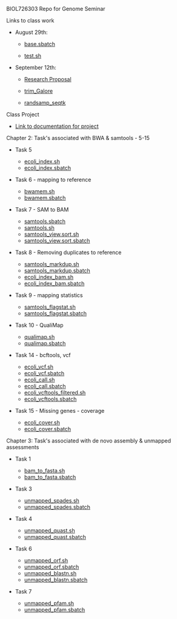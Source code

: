 BIOL726303
Repo for Genome Seminar

Links to class work

- August 29th:

  - [base.sbatch](https://github.com/laci-cartmell/BIOL726303/blob/main/base.sbatch)  

  - [test.sh](https://github.com/laci-cartmell/BIOL726303/blob/main/test.sh)

- September 12th:

  - [Research Proposal](https://github.com/laci-cartmell/BIOL726303/blob/main/Genome%20Biology%20Proposal.pdf)

  - [trim_Galore](https://github.com/laci-cartmell/BIOL726303/tree/main/scripts/trim_galore)

  - [randsamp_seqtk](https://github.com/laci-cartmell/BIOL726303/blob/main/scripts/randsamp.sbatch)


Class Project
- [Link to documentation for project](https://github.com/laci-cartmell/BIOL726303/blob/main/Project%20Documents/documentation.md)

Chapter 2: Task's associated with BWA & samtools - 5-15

- Task 5
  - [ecoli_index.sh](https://github.com/laci-cartmell/BIOL726303/blob/main/scripts/BWA/ecoli_index.sh)
  - [ecoli_index.sbatch](https://github.com/laci-cartmell/BIOL726303/blob/main/scripts/BWA/ecoli_index.sbatch)

- Task 6 - mapping to reference
  - [bwamem.sh](https://github.com/laci-cartmell/BIOL726303/blob/main/scripts/BWA/bwamem.sh)
  - [bwamem.sbatch](https://github.com/laci-cartmell/BIOL726303/blob/main/scripts/BWA/bwamem.sbatch)

- Task 7 - SAM to BAM
  - [samtools.sbatch ](https://github.com/laci-cartmell/BIOL726303/blob/main/scripts/BWA/samtools.sbatch)
  - [samtools.sh ](https://github.com/laci-cartmell/BIOL726303/blob/main/scripts/BWA/samtools.sh)
  - [samtools_view.sort.sh ](https://github.com/laci-cartmell/BIOL726303/blob/main/scripts/BWA/samtools_view.sort.sh)
  - [samtools_view.sort.sbatch ](https://github.com/laci-cartmell/BIOL726303/blob/main/scripts/BWA/samtools_view.sort.sbatch)

- Task 8 - Removing duplicates to reference
  - [samtools_markdup.sh ](https://github.com/laci-cartmell/BIOL726303/blob/main/scripts/BWA/samtools_markdup.sh)
  - [samtools_markdup.sbatch ](https://github.com/laci-cartmell/BIOL726303/blob/main/scripts/BWA/samtools_markdup.sbatch)
  - [ecoli_index_bam.sh ](https://github.com/laci-cartmell/BIOL726303/blob/main/scripts/BWA/ecoli_index_bam.sh)
  - [ecoli_index_bam.sbatch ](https://github.com/laci-cartmell/BIOL726303/tree/main/scripts/ecoli_index_bam.sbatch)

- Task 9 - mapping statistics
  - [samtools_flagstat.sh ](https://github.com/laci-cartmell/BIOL726303/blob/main/scripts/BWA/samtools_flagstat.sh)
  - [samtools_flagstat.sbatch ](https://github.com/laci-cartmell/BIOL726303/blob/main/scripts/BWA/samtools_flagstat.sbatch)

- Task 10 - QualiMap
  - [qualimap.sh ](https://github.com/laci-cartmell/BIOL726303/blob/main/scripts/BWA/qaulimap.sh)
  - [qualimap.sbatch ](https://github.com/laci-cartmell/BIOL726303/blob/main/scripts/BWA/qualimap.sbatch)

- Task 14 - bcftools, vcf
  - [ecoli_vcf.sh ](https://github.com/laci-cartmell/BIOL726303/blob/main/scripts/BWA/ecoli_vcf.sh)
  - [ecoli_vcf.sbatch ](https://github.com/laci-cartmell/BIOL726303/blob/main/scripts/BWA/ecoli_vcf.sbatch)
  - [ecoli_call.sh ](https://github.com/laci-cartmell/BIOL726303/blob/main/scripts/BWA/ecoli_call.sh)
  - [ecoli_call.sbatch ](https://github.com/laci-cartmell/BIOL726303/blob/main/scripts/BWA/ecoli_call.sbatch)
  - [ecoli_vcftools_filtered.sh](https://github.com/laci-cartmell/BIOL726303/blob/main/scripts/BWA/ecoli_vcftools_filtered.sh)
  - [ecoli_vcftools.sbatch](https://github.com/laci-cartmell/BIOL726303/blob/main/scripts/BWA/ecoli_vcftools.sbatch)

- Task 15 - Missing genes - coverage
  - [ecoli_cover.sh ](https://github.com/laci-cartmell/BIOL726303/blob/main/scripts/BWA/ecoli_cover.sh)
  - [ecoli_cover.sbatch ](https://github.com/laci-cartmell/BIOL726303/blob/main/scripts/BWA/ecoli_cover.sbatch)


Chapter 3: Task's associated with de novo assembly & unmapped assessments

- Task 1
  - [bam_to_fasta.sh](https://github.com/laci-cartmell/BIOL726303/blob/main/scripts/scripts/denovo/bam2fasta.sh)
  - [bam_to_fasta.sbatch](https://github.com/laci-cartmell/BIOL726303/blob/main/scripts/scripts/denovo/bam2fasta.sbatch)

- Task 3
  - [unmapped_spades.sh](https://github.com/laci-cartmell/BIOL726303/blob/main/scripts/scripts/denovo/unmapped_spades.sh)
  - [unmapped_spades.sbatch](https://github.com/laci-cartmell/BIOL726303/blob/main/scripts/scripts/denovo/unmapped_spades.sbatch)

- Task 4
  - [unmapped_quast.sh](https://github.com/laci-cartmell/BIOL726303/blob/main/scripts/scripts/denovo/unmapped_quast.sh)
  - [unmapped_quast.sbatch](https://github.com/laci-cartmell/BIOL726303/blob/main/scripts/scripts/denovo/unmapped_quast.sbatch)

- Task 6
  - [unmapped_orf.sh](https://github.com/laci-cartmell/BIOL726303/blob/main/scripts/scripts/denovo/unmapped_orf.sh)
  - [unmapped_orf.sbatch](https://github.com/laci-cartmell/BIOL726303/blob/main/scripts/scripts/denovo/unmapped_orf.sbatch)
  - [unmapped_blastn.sh](https://github.com/laci-cartmell/BIOL726303/blob/main/scripts/scripts/denovo/unmapped_blastn.sh)
  - [unmapped_blastn.sbatch](https://github.com/laci-cartmell/BIOL726303/blob/main/scripts/scripts/denovo/unmapped_blastn.sbatch)

- Task 7
  - [unmapped_pfam.sh](https://github.com/laci-cartmell/BIOL726303/blob/main/scripts/scripts/denovo/unmapped_pfam.sh)
  - [unmapped_pfam.sbatch](https://github.com/laci-cartmell/BIOL726303/blob/main/scripts/scripts/denovo/unmapped_pfam.sbatch)
